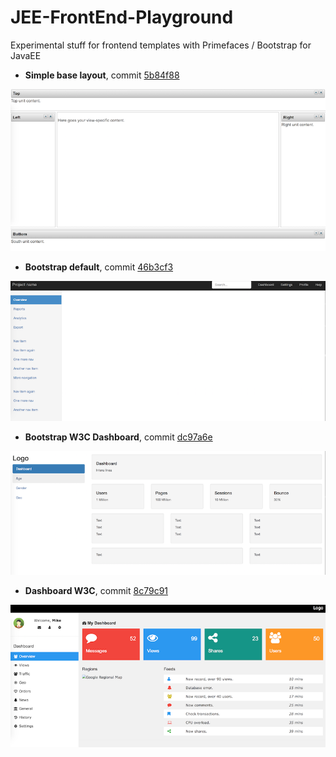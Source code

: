 # JEE-FrontEnd-Playground
Experimental stuff for frontend templates with Primefaces / Bootstrap for JavaEE

- **Simple base layout**, commit [5b84f88](https://github.com/mpao/JEE-FrontEnd-Playground/tree/5b84f8807faaf1df5c7df169ae2bbce888399685)

![image](https://github.com/mpao/JEE-FrontEnd-Playground/blob/master/docs/facelet_base_layout.png)

- **Bootstrap default**, commit [46b3cf3](https://github.com/mpao/JEE-FrontEnd-Playground/tree/46b3cf3f1e6cb0f379eb5818b2b9087a9a7514e8)

![image](https://github.com/mpao/JEE-FrontEnd-Playground/blob/master/docs/bootstrap.png)

- **Bootstrap W3C Dashboard**, commit [dc97a6e](https://github.com/mpao/JEE-FrontEnd-Playground/tree/dc97a6e4471d0e85a973099a1d33447c058db05f)

![image](https://github.com/mpao/JEE-FrontEnd-Playground/blob/master/docs/bootstrap_dashboard.png)

- **Dashboard W3C**, commit [8c79c91](https://github.com/mpao/JEE-FrontEnd-Playground/tree/8c79c91449e16e09b49cfadc7e7a62edc1ab3402)

![image](https://github.com/mpao/JEE-FrontEnd-Playground/blob/master/docs/dashboard_w3c.png)
